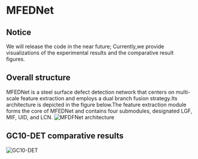 # MFEDNet
## Notice  
We will release the code in the near future; Currently,we provide visualizations of the experimental results and the comparative result figures.
## Overall structure
 MFEDNet is a steel surface defect detection network that centers on multi-scale feature extraction and employs a dual branch fusion strategy.Its architecture is depicted in the figure below.The feature extraction module forms the core of MFEDNet and contains four submodules, designated LGF, MIF, UID, and LCN.
![MFDFNet architecture](model/MFDFNet.png)
## GC10-DET comparative results
![GC10-DET](model/GC10-DET.png)
